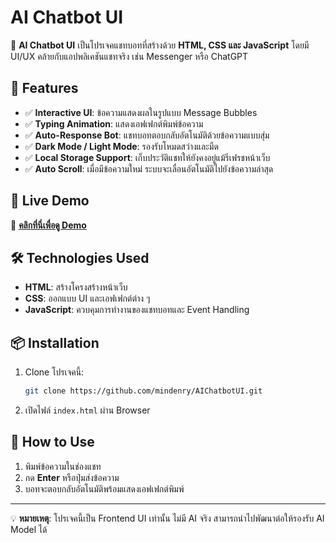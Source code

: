 # AI Chatbot UI

🚀 **AI Chatbot UI** เป็นโปรเจคแชทบอทที่สร้างด้วย **HTML, CSS และ JavaScript** โดยมี UI/UX คล้ายกับแอปพลิเคชันแชทจริง เช่น Messenger หรือ ChatGPT

## 🎯 Features
- ✅ **Interactive UI**: ข้อความแสดงผลในรูปแบบ Message Bubbles
- ✅ **Typing Animation**: แสดงเอฟเฟกต์พิมพ์ข้อความ
- ✅ **Auto-Response Bot**: แชทบอทตอบกลับอัตโนมัติด้วยข้อความแบบสุ่ม
- ✅ **Dark Mode / Light Mode**: รองรับโหมดสว่างและมืด
- ✅ **Local Storage Support**: เก็บประวัติแชทให้ยังคงอยู่แม้รีเฟรชหน้าเว็บ
- ✅ **Auto Scroll**: เมื่อมีข้อความใหม่ ระบบจะเลื่อนอัตโนมัติไปยังข้อความล่าสุด

## 🚀 Live Demo
🔗 **[คลิกที่นี่เพื่อดู Demo](https://mindenry.github.io/AIChatbotUI/)**

## 🛠️ Technologies Used
- **HTML**: สร้างโครงสร้างหน้าเว็บ
- **CSS**: ออกแบบ UI และเอฟเฟกต์ต่าง ๆ
- **JavaScript**: ควบคุมการทำงานของแชทบอทและ Event Handling

## 📦 Installation
1. Clone โปรเจคนี้:
   ```bash
   git clone https://github.com/mindenry/AIChatbotUI.git
   ```
2. เปิดไฟล์ `index.html` ผ่าน Browser

## 🚀 How to Use
1. พิมพ์ข้อความในช่องแชท
2. กด **Enter** หรือปุ่มส่งข้อความ
3. บอทจะตอบกลับอัตโนมัติพร้อมแสดงเอฟเฟกต์พิมพ์

---
💡 **หมายเหตุ**: โปรเจคนี้เป็น Frontend UI เท่านั้น ไม่มี AI จริง สามารถนำไปพัฒนาต่อให้รองรับ AI Model ได้


